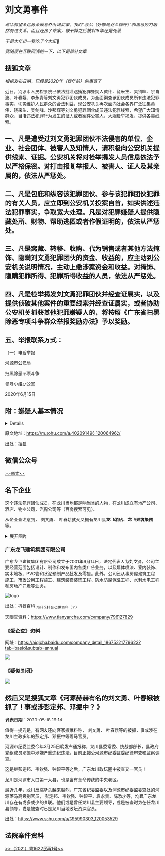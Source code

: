 # 刘文勇事件

*过年探望某远房亲戚意外听说此事，我的“叔公（好像是这么称呼）”和黑恶势力居然有过关系。而且还出了命案，被干掉之后被判18年还是死缓*

*于是大年初一我吃了个大瓜🍉*

*我随便在互联网浅挖一下，以下是部分文章*

## 搜狐文章

*根据发布日期，已经是2020年（四年前）的事情了*

近日，河源市人民检察院已依法批准逮捕犯罪嫌疑人黄伟、饶来生、吴剑峰、余肖波、叶春娥、李永青等刘文勇犯罪团伙成员。为全面彻查该团伙成员所有违法犯罪事实，切实维护人民群众的合法利益，现公安机关再次面向社会各界广泛征集黄伟、饶来生、吴剑峰、沙邦辉等刘文勇犯罪团伙成员违法犯罪线索，希望广大知情群众、目睹违法犯罪行为发生的证人或者案件受害人，大胆检举揭发，提供各类线索。

## 一、凡是遭受过刘文勇犯罪团伙不法侵害的单位、企业、社会团体、被害人及知情人，请积极向公安机关提供线索、证据。公安机关将对检举揭发人员信息依法予以严格保密。对打击报复举报人、被害人、证人及其亲属的，依法从严惩处。

## 二、凡是包庇和纵容该犯罪团伙、参与该犯罪团伙犯罪的有关人员，应立即到公安机关投案自首，如实供述违法犯罪事实，争取宽大处理。凡是对犯罪嫌疑人提供隐藏处所、财物、帮助逃匿或者作假证明的，依法从严惩处。

## 三、凡是窝藏、转移、收购、代为销售或者其他方法掩饰、隐瞒刘文勇犯罪团伙的资金、收益的，应主动到公安机关说明情况，主动上缴涉案资金和收益。对掩饰、隐瞒犯罪所得、犯罪所得收益的人员，依法从严惩处。

## 四、凡是检举揭发刘文勇犯罪团伙并经查证属实，以及提供侦破其他案件的重要线索并经查证属实，或者协助公安机关抓获其他犯罪嫌疑人的，将按照《广东省扫黑除恶专项斗争群众举报奖励办法》予以奖励。

## 五、举报联系方式：

（一）电话举报

河源市公安局

扫黑除恶专项斗争

领导小组办公室

2020年6月15日

## 附：嫌疑人基本情况

<details>

![刘文勇](/others/刘文勇事件/刘文勇.jpeg)
### 刘文勇（男，53岁，河源市龙川县人）

![黄伟](/others/刘文勇事件/黄伟.jpeg)
### 黄伟（男，44岁，河源市龙川县人）

![饶来生（男，56岁，河源市龙川县人）](/others/刘文勇事件/饶来生.jpg)
### 饶来生（男，56岁，河源市龙川县人）
这张脸我立马就认出来了——他刚好是我每年见面的那位 **“叔公”** 😱

![陈海森](/others/刘文勇事件/陈海森.jpeg)
### 陈海森（男，36岁，河源市龙川县人）

![吴剑峰](/others/刘文勇事件/吴剑峰.jpeg)
### 吴剑峰（男，29岁，河源市龙川县人）

![余肖波](/others/刘文勇事件/余肖波.jpeg)
### 余肖波（男，48岁，河源市龙川县人）

![叶春娥（女，56岁，河源市龙川县人）](/others/刘文勇事件/叶春娥.jpeg)
### 叶春娥（女，56岁，河源市龙川县人）

![李永青（男，53岁，河源市龙川县人）](/others/刘文勇事件/李永青.jpeg)
### 李永青（男，53岁，河源市龙川县人）

![沙邦辉（男，47岁，河源市龙川县人）](/others/刘文勇事件/沙邦辉.jpeg)
### 沙邦辉（男，47岁，河源市龙川县人）

</details>

原文地址：https://m.sohu.com/a/402091496_120064962/

出处：[搜狐](https://m.sohu.com/a/402091496_120064962/)

## 微信公众号

[>>原文<<](https://mp.weixin.qq.com/s?__biz=MzAxMDM4OTMyMA==&mid=2652326023&idx=3&sn=5e9d17ad24e6e9a4526b9dd52170ba05&chksm=80b2faa0b7c573b654599cd335cd80d20a24398e65738d8a2a1d4ab0e319bf4ef6810fdc4f9e#rd)

## 名下企业

这个违法犯罪团伙成员，在龙川当地都是响当当的人物，在龙川成立有地产公司、酒店、物业公司，汽配公司等（百度搜索可见）。

从企查查注意到， 刘文勇、 叶春娥就交叉拥有龙川县**龙飞酒店**、**龙飞建筑集团**等。

<details>
<summary>展开图片</summary>

**因为浪费钱懒得开VIP，只能看到部分信息**

**限制高消费了**

![限制高消费](/others/刘文勇事件/企查查部分资料.png)

![](/others/刘文勇事件/企查查部分资料2.png)

</details>

### 广东龙飞建筑集团有限公司

广东龙飞建筑集团有限公司成立于2001年6月14日，法定代表人为刘文勇。公司主要经营范围包括设计、制作和发布国内各类广告业务，以及墙体喷漆、室内装饰、实木地板、PVC管和水泥预制产品批发及零售。此外，公司还从事房屋建筑工程施工、市政公用工程施工、建筑装修装饰工程、防水防腐保温工程、水利水电工程和房地产开发等业务。

![logo](/others/刘文勇事件/广东龙飞建筑集团有限公司LOGO.png)

出处：[抖音百科](https://www.baike.com/wikiid/8541692926859972412) <sub>为什么抖音也做百科（？）</sub>

天眼查资料：https://www.tianyancha.com/company/796127829

### 《爱企查》资料

网址：https://aiqicha.baidu.com/company_detail_18675321779623?tab=basic&subtab=annual

![](/others/刘文勇事件/龙飞酒店.jpeg)

### 《疑似关闭》

![](/others/刘文勇事件/龙飞酒店-高德.jpg)

## 然后又是搜狐文章《河源赫赫有名的刘文勇、叶春娥被抓了！事或涉彭定邦、邓振中？ 》

**发表日期**：2020-05-18 16:14

值得一提的是，有网友还向客家搜爆料称， 刘文勇、 叶春娥等的被抓，事或涉在龙川主政多年的彭定邦、邓振中等落马官员。

河源市纪委监委今年3月25日晚发布通报称，龙川县委常委、统战部部长，县政府党组成员邓振中涉嫌严重违纪违法，目前正接受河源市纪委监委纪律审查和监察调查。

这是继彭定邦、韦钦强、钟碧平等之后，广东龙川政坛圈中被查又一官员！

龙川是河源市人口第一大县，也是富有革命传统的中央老区。

最近几年，龙川反腐势头越来越烈，广东省纪委监委以及河源市纪委监委查处的河源落马高级别官员， 彭定邦、韦钦强、钟碧平、袁永贵、陈添才等，均跟广东龙川存在有或多或少的关联。他们或是曾任龙川县主要领导，或是被查时为在任龙川县领导，或是被查时已是龙川当地政坛资深官员。

出处：https://www.sohu.com/a/395990303_120053529

## 法院案件资料

[>>（2021）粤1622民再1号<<](http://www.lcxrmfy.gov.cn/courtweb/front/viewGg?oid=99ad4e9aa1e37473d1601b7d9d5781081d9945990e195a495de7a8f5d414a6afb890239d3623a6ff2749dc29e91a57d1&gglx=kt&xszt=splc&fjm=JG6)